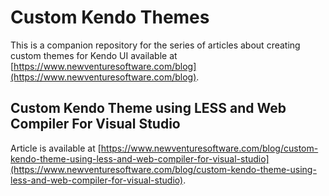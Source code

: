 # Custom Kendo Themes
This is a companion repository for the series of articles about creating custom themes for Kendo UI available at 
[https://www.newventuresoftware.com/blog](https://www.newventuresoftware.com/blog).

## Custom Kendo Theme using LESS and Web Compiler For Visual Studio
Article is available at [https://www.newventuresoftware.com/blog/custom-kendo-theme-using-less-and-web-compiler-for-visual-studio](https://www.newventuresoftware.com/blog/custom-kendo-theme-using-less-and-web-compiler-for-visual-studio).